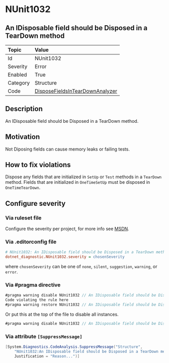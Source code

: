 # NUnit1032

## An IDisposable field should be Disposed in a TearDown method

| Topic    | Value
| :--      | :--
| Id       | NUnit1032
| Severity | Error
| Enabled  | True
| Category | Structure
| Code     | [DisposeFieldsInTearDownAnalyzer](https://github.com/nunit/nunit.analyzers/blob/master/src/nunit.analyzers/DisposeFieldsInTearDown/DisposeFieldsInTearDownAnalyzer.cs)

## Description

An IDisposable field should be Disposed in a TearDown method.

## Motivation

Not Diposing fields can cause memory leaks or failing tests.

## How to fix violations

Dispose any fields that are initialized in `SetUp` or `Test` methods in a `TearDown` method.
Fields that are initialized in `OneTimeSetUp` must be disposed in `OneTimeTearDown`.

<!-- start generated config severity -->
## Configure severity

### Via ruleset file

Configure the severity per project, for more info see [MSDN](https://learn.microsoft.com/en-us/visualstudio/code-quality/using-rule-sets-to-group-code-analysis-rules?view=vs-2022).

### Via .editorconfig file

```ini
# NUnit1032: An IDisposable field should be Disposed in a TearDown method
dotnet_diagnostic.NUnit1032.severity = chosenSeverity
```

where `chosenSeverity` can be one of `none`, `silent`, `suggestion`, `warning`, or `error`.

### Via #pragma directive

```csharp
#pragma warning disable NUnit1032 // An IDisposable field should be Disposed in a TearDown method
Code violating the rule here
#pragma warning restore NUnit1032 // An IDisposable field should be Disposed in a TearDown method
```

Or put this at the top of the file to disable all instances.

```csharp
#pragma warning disable NUnit1032 // An IDisposable field should be Disposed in a TearDown method
```

### Via attribute `[SuppressMessage]`

```csharp
[System.Diagnostics.CodeAnalysis.SuppressMessage("Structure",
    "NUnit1032:An IDisposable field should be Disposed in a TearDown method",
    Justification = "Reason...")]
```
<!-- end generated config severity -->
